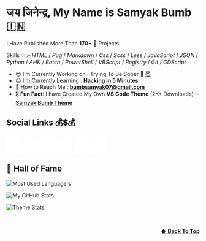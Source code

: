 <!-- :copyright: Created/Designed By Samyak Bumb -->
# जय जिनेन्द्र, **My Name is Samyak Bumb** :india:

I Have Published More Than **170+** :partying_face: Projects

<!-- Learned Languages -->
Skills :bulb: :- _HTML_ / _Pug_ / _Markdown_ / _Css_ / _Scss_ / _Less_ / _JavaScript_ / _JSON_ / _Python_ / _AHK_ / _Batch_ / _PowerShell_ / _VBScript_ / _Registry_ / _Git_ / _GDScript_

<!-- About Me -->
- :heart_eyes: I’m Currently Working on : Trying To Be Sober :lotus_position: [:innocent:](https://github.com/Samyak-Bumb/Scret/blob/Samyak/abcr.txt)
- :neutral_face: I’m Currently Learning : **Hacking in 5 Minutes**
- :email: How to Reach Me : **bumbsamyak07@gmail.com**
- :medal_military: **Fun Fact**: I have Created My Own **VS Code Theme** (2K+ Downloads) :- **[Samyak Bumb Theme](https://marketplace.visualstudio.com/items?itemName=SamyakBumb.samyak "VS Code MarketPlace")**

<!-- Social Life -->
## Social Links :moneybag::heavy_dollar_sign::moneybag:

<a href="https://codepen.io/samyak-bumb"><img align="center" src="i/codepen.png" title="CodePen" height="40" width="40"></a> <a href="https://cssbattle.dev/player/samyak_bumb"><img align="center" src="i/cssbattle.png" title="CSS Battle" height="40" width="40"></a> <a href="https://github.com/samyak-bumb"><img align="center" src="i/github.png" title="GitHub" height="40" width="40"></a> <a href="https://reddit.com/user/samyakBumb"><img align="center" src="i/reddit.png" title="Reddit" height="40" width="40"></a> <a href="https://deviantart.com/ugyiubnh"><img align="center" src="i/deviantart.png" title="DevianArt" height="40" width="40"></a> <a href="https://instagram.com/samyak.bumb/"><img align="center" src="i/instagram.png" title="Instagram" height="40" width="40"></a><br>

## :crown: Hall of Fame

<!-- Most Langauge Used -->
![Most Used Language's](https://github-readme-stats.vercel.app/api/top-langs/?username=samyak-bumb&hide=html&langs_count=8&layout=compact&text_color=fefefe&hide_border=true&border_radius=24&theme=dracula)

<!-- GitHub Stats -->
![My GitHub Stats](https://github-readme-stats.vercel.app/api?username=Samyak-Bumb&hide_border=true&border_radius=24&hide=prs&show_icons=true&theme=dracula)

<!-- Theme -->
![Theme Stats](https://repobeats.axiom.co/api/embed/8f3c312fc05f0f2bc8e4a12a940663018274604b.svg)

<!-- Back to Top -->
<br><p align="right"><b><a href="#">:arrow_up: Back To Top</a></b></p>
